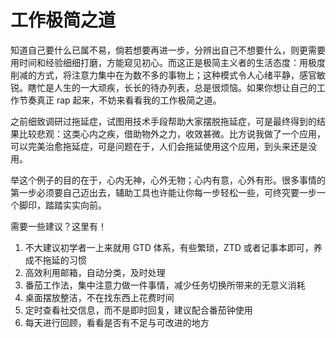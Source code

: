 # 工作极简之道

知道自己要什么已属不易，倘若想要再进一步，分辨出自己不想要什么，则更需要用时间和经验细细打磨，方能窥见初心。而这正是极简主义者的生活态度：用极度削减的方式，将注意力集中在为数不多的事物上；这种模式令人心绪平静，感官敏锐。瞎忙是人生的一大顽疾，长长的待办列表，总是很烦恼。如果你想让自己的工作节奏真正 rap 起来，不妨来看看我的工作极简之道。

之前细致调研过拖延症，试图用技术手段帮助大家摆脱拖延症，可是最终得到的结果比较悲观：这类心内之疾，借助物外之力，收效甚微。比方说我做了一个应用，可以完美治愈拖延症，可是问题在于，人们会拖延使用这个应用，到头来还是没用。

举这个例子的目的在于，心内无神，心外无物；心内有意，心外有形。很多事情的第一步必须要自己迈出去，辅助工具也许能让你每一步轻松一些，可终究要一步一个脚印，踏踏实实向前。

需要一些建议？这里有！

1. 不大建议初学者一上来就用 GTD 体系，有些繁琐，ZTD 或者记事本即可，养成不拖延的习惯
2. 高效利用邮箱，自动分类，及时处理
3. 番茄工作法，集中注意力做一件事情，减少任务切换所带来的无意义消耗
4. 桌面摆放整洁，不在找东西上花费时间
5. 定时查看社交信息，而不是即时回复，建议配合番茄钟使用
6. 每天进行回顾，看看是否有不足与可改进的地方
